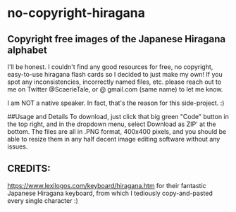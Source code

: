 # no-copyright-hiragana
## Copyright free images of the Japanese Hiragana alphabet
I'll be honest.  I couldn't find any good resources for free, no copyright, easy-to-use hiragana flash cards so I decided to just make my own!  If you spot any inconsistencies, incorrectly named files, etc. please reach out to me on Twitter @ScaerieTale, or @ gmail.com (same name) to let me know.

I am NOT a native speaker.  In fact, that's the reason for this side-project. :)

##Usage and Details
To download, just click that big green "Code" button in the top right, and in the dropdown menu, select Download as ZIP' at the bottom.  The files are all in .PNG format, 400x400 pixels, and you should be able to resize them in any half decent image editing software without any issues.

## CREDITS:
https://www.lexilogos.com/keyboard/hiragana.htm for their fantastic Japanese Hiragana keyboard, from which I tediously copy-and-pasted every single character :)
